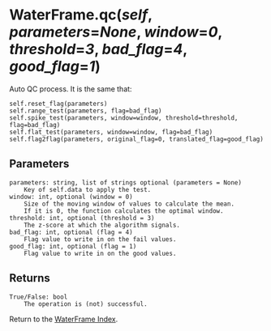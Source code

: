 # WaterFrame.qc(*self*, *parameters*=*None*, *window*=*0*, *threshold*=*3*, *bad_flag*=*4*, *good_flag*=*1*)

Auto QC process. It is the same that:

    self.reset_flag(parameters)
    self.range_test(parameters, flag=bad_flag)
    self.spike_test(parameters, window=window, threshold=threshold, flag=bad_flag)
    self.flat_test(parameters, window=window, flag=bad_flag)
    self.flag2flag(parameters, original_flag=0, translated_flag=good_flag)

## Parameters

    parameters: string, list of strings optional (parameters = None)
        Key of self.data to apply the test.
    window: int, optional (window = 0)
        Size of the moving window of values to calculate the mean.
        If it is 0, the function calculates the optimal window.
    threshold: int, optional (threshold = 3)
        The z-score at which the algorithm signals.
    bad_flag: int, optional (flag = 4)
        Flag value to write in on the fail values.
    good_flag: int, optional (flag = 1)
        Flag value to write in on the good values.

## Returns

    True/False: bool
        The operation is (not) successful.

Return to the [WaterFrame Index](index_waterframe.md).
